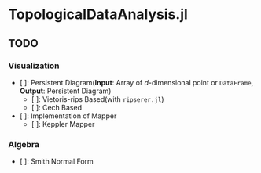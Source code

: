 # TopologicalDataAnalysis.jl

## TODO

### Visualization

 - [ ]: Persistent Diagram(**Input**: Array of $d$-dimensional point or `DataFrame`, **Output**: Persistent Diagram)
   - [ ]: Vietoris-rips Based(with `ripserer.jl`)
   - [ ]: Cech Based
 - [ ]: Implementation of Mapper
   - [ ]: Keppler Mapper

### Algebra

 - [ ]: Smith Normal Form